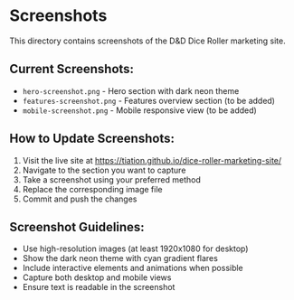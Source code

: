 # Screenshots

This directory contains screenshots of the D&D Dice Roller marketing site.

## Current Screenshots:

- `hero-screenshot.png` - Hero section with dark neon theme
- `features-screenshot.png` - Features overview section (to be added)
- `mobile-screenshot.png` - Mobile responsive view (to be added)

## How to Update Screenshots:

1. Visit the live site at https://tiation.github.io/dice-roller-marketing-site/
2. Navigate to the section you want to capture
3. Take a screenshot using your preferred method
4. Replace the corresponding image file
5. Commit and push the changes

## Screenshot Guidelines:

- Use high-resolution images (at least 1920x1080 for desktop)
- Show the dark neon theme with cyan gradient flares
- Include interactive elements and animations when possible
- Capture both desktop and mobile views
- Ensure text is readable in the screenshot
